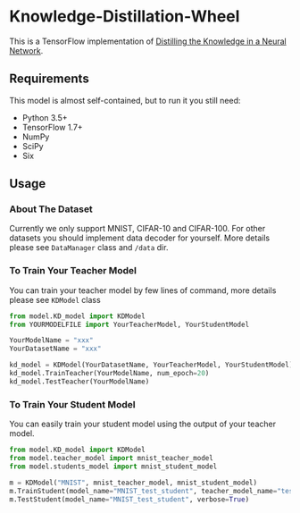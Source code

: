 # Knowledge-Distillation-Wheel #

This is a TensorFlow implementation of [Distilling the Knowledge in a Neural Network](https://arxiv.org/abs/1503.02531).

## Requirements

This model is almost self-contained, but to run it you still need: 

* Python 3.5+
* TensorFlow 1.7+
* NumPy
* SciPy
* Six

## Usage

### About The Dataset
Currently we only support MNIST, CIFAR-10 and CIFAR-100. For other datasets you should implement data decoder for yourself. More details please see `DataManager` class and `/data` dir.

### To Train Your Teacher Model
You can train your teacher model by few lines of command, more details please see `KDModel` class
```python
from model.KD_model import KDModel
from YOURMODELFILE import YourTeacherModel, YourStudentModel

YourModelName = "xxx"
YourDatasetName = "xxx"

kd_model = KDModel(YourDatasetName, YourTeacherModel, YourStudentModel)
kd_model.TrainTeacher(YourModelName, num_epoch=20)
kd_model.TestTeacher(YourModelName)
```

### To Train Your Student Model
You can easily train your student model using the output of your teacher model.
```python
from model.KD_model import KDModel
from model.teacher_model import mnist_teacher_model
from model.students_model import mnist_student_model

m = KDModel("MNIST", mnist_teacher_model, mnist_student_model)
m.TrainStudent(model_name="MNIST_test_student", teacher_model_name="test_MNIST", num_epoch=20, verbose=True)
m.TestStudent(model_name="MNIST_test_student", verbose=True)

```
